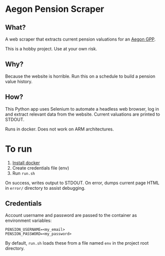 # Aegon Pension Scraper

## What?
A web scraper that extracts current pension valuations for an [Aegon GPP](https://extranet.secure.aegon.co.uk/login/showLoginPgAction.do?method=showLoginPage&loginStyle=PH).

This is a hobby project. Use at your own risk.

## Why?
Because the website is horrible. Run this on a schedule to build a pension value history.

## How?
This Python app uses Selenium to automate a headless web browser, log in and extract relevant data from the website. Current valuations are printed to STDOUT.

Runs in docker. Does not work on ARM architectures.

# To run

1. [Install docker](https://docs.docker.com/get-docker/)
2. Create credentials file (env)
3. Run `run.sh`

On success, writes output to STDOUT. On error, dumps current page HTML in `error/` directory to assist debugging.

## Credentials

Account username and password are passed to the container as environment variables:

```
PENSION_USERNAME=<my_email>
PENSION_PASSWORD=<my_password>
```

By default, `run.sh` loads these from a file named `env` in the project root directory.
